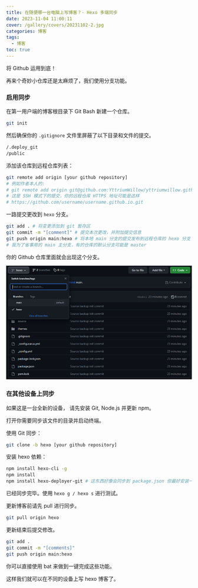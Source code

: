 ```yaml
---
title: 在随便哪一台电脑上写博客？- Hexo 多端同步
date: 2023-11-04 11:00:11
cover: /gallery/covers/20231102-2.jpg
categories: 博客
tags:
  - 博客
toc: true
---
```

将 Github 运用到底！

再来个奇妙小仓库还是太麻烦了，我们使用分支功能。

### 启用同步

在第一用户端的博客根目录下 Git Bash 新建一个仓库。

```bash
git init
```

然后确保你的 `.gitignore` 文件里屏蔽了以下目录和文件的提交。

```txt
/.deploy_git  
/public
```

添加该仓库到远程仓库列表：

```bash
git remote add origin [your github repository]
# 例如作者本人的:
# git remote add origin git@github.com:YttriumWillow/yttriumwillow.github.io.git
# 这是 SSH 模式下的提交，你的远程仓库 HTTPS 地址可能是这样
# https://github.com/username/username.github.io.git
```

一路提交更改到 `hexo` 分支。

```bash
git add . # 将变更添加到 git 暂存区  
git commit -m "[comment]" # 提交本次更改，并附加提交信息
git push origin main:hexo # 将本地 main 分支的提交发布到远程仓库的 hexo 分支
# 我为了省事用的 main 主分支，有的仓库的默认分支可能是 master
```

你的 Github 仓库里面就会出现这个分支。

![img](/img/20231104/your-github-displays.png)

### 在其他设备上同步

如果这是一台全新的设备， 请先安装 Git, Node.js 并更新 npm。

打开你需要同步该文件的目录并启动终端。

使用 Git 同步：

```bash
git clone -b hexo [your github repository]
```

安装 hexo 依赖：

```bash
npm install hexo-cli -g
npm install
npm install hexo-deployer-git # 这东西好像会同步到 package.json 但最好安装一下
```

已经同步完毕。使用 `hexo g / hexo s` 进行测试。

更新博客前请先 pull 进行同步。

```bash
git pull origin hexo
```

更新结束后提交修改。

```bash
git add .  
git commit -m "[comments]" 
git push origin main:hexo
```

你可以直接使用 bat 来做到一键完成这些功能。

这样我们就可以在不同的设备上写 hexo 博客了。
